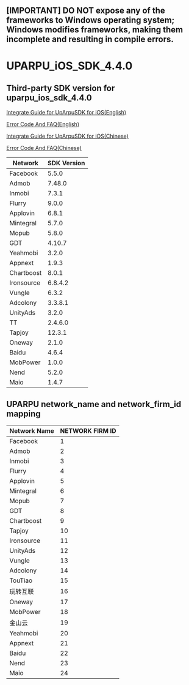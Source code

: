 ## [IMPORTANT] DO NOT expose any of the frameworks to Windows operating system; Windows modifies frameworks, making them incomplete and resulting in compile errors.
# UPARPU_iOS_SDK_4.4.0
## Third-party SDK version for uparpu_ios_sdk_4.4.0

[Integrate Guide for UpArpuSDK for iOS(English)](iOS_Doc_EN/iOS_Integration_Guide.md)

[Error Code And FAQ(English)](iOS_Doc_EN/Error_Code_and_FAQ.md)

[Integrate Guide for UpArpuSDK for iOS(Chinese)](iOS_Doc_CHN/iOS_Integration_Guide.md)

[Error Code And FAQ(Chinese)](iOS_Doc_CHN/Error_Code_and_FAQ.md)

| Network | SDK Version |
|---|---|
| Facebook | 5.5.0 |
| Admob | 7.48.0 |
| Inmobi | 7.3.1 |
| Flurry | 9.0.0 |
| Applovin | 6.8.1 |
| Mintegral | 5.7.0 |
| Mopub | 5.8.0 |
| GDT | 4.10.7 |
| Yeahmobi | 3.2.0 |
| Appnext | 1.9.3 |
| Chartboost | 8.0.1 |
| Ironsource | 6.8.4.2 |
| Vungle | 6.3.2 |
| Adcolony | 3.3.8.1 |
| UnityAds | 3.2.0 |
| TT | 2.4.6.0 |
| Tapjoy | 12.3.1 |
| Oneway | 2.1.0 |
| Baidu | 4.6.4 |
| MobPower | 1.0.0 |
| Nend | 5.2.0 |
| Maio | 1.4.7 |

## UPARPU network_name and network_firm_id mapping

| Network Name| NETWORK FIRM ID|
|---|---|
|Facebook | 1 |
|Admob | 2 |
|Inmobi | 3 | 
|Flurry| 4 | 
|Applovin| 5 | 
|Mintegral | 6 |
|Mopub | 7 |
|GDT | 8|
|Chartboost | 9| 
|Tapjoy | 10 |
|Ironsource | 11|
|UnityAds | 12 |
|Vungle | 13 | 
|Adcolony | 14 | 
|TouTiao|15|
|玩转互联 | 16 |
|Oneway|17|
|MobPower | 18 |
|金山云 | 19 |
|Yeahmobi|20|
|Appnext|21|
|Baidu|22|
|Nend|23|
|Maio|24|
